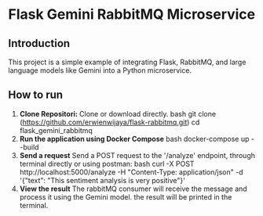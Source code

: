 # Flask Gemini RabbitMQ Microservice

## Introduction

This project is a simple example of integrating Flask, RabbitMQ, and large language models like Gemini into a Python microservice.

## How to run

1. **Clone Repositori:**
   Clone or download directly.
   bash
   git clone (https://github.com/erwienwijaya/flask-rabbitmq.git)
   cd flask_gemini_rabbitmq
2. **Run the application using Docker Compose**
   bash
   docker-compose up --build
3. **Send a request**
   Send a POST request to the '/analyze' endpoint, through terminal directly or using postman:
   bash
   curl -X POST http://localhost:5000/analyze -H "Content-Type: application/json" -d '{"text": "This sentiment analysis is very positive"}'
4. **View the result**
   The rabbitMQ consumer will receive the message and process it using the Gemini model. the result will be printed in the terminal.
